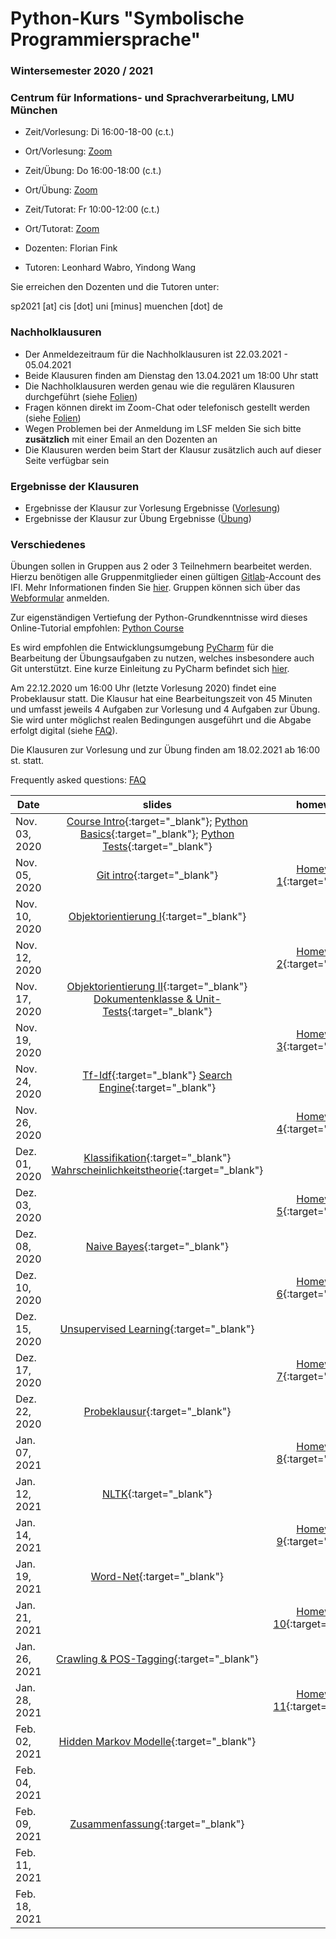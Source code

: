 # Python-Kurs "Symbolische Programmiersprache"
### Wintersemester 2020 / 2021
### Centrum für Informations- und Sprachverarbeitung, LMU München

 - Zeit/Vorlesung: Di 16:00-18-00 (c.t.)
 - Ort/Vorlesung: [Zoom](https://lmu-munich.zoom.us/j/8366632112?pwd=cWc3ck5ML0t1c0VnUTZ2Zit2aUpFdz09)

 - Zeit/Übung: Do 16:00-18:00 (c.t.)
 - Ort/Übung: [Zoom](https://lmu-munich.zoom.us/j/8366632112?pwd=cWc3ck5ML0t1c0VnUTZ2Zit2aUpFdz09)

 - Zeit/Tutorat: Fr 10:00-12:00 (c.t.)
 - Ort/Tutorat: [Zoom](https://lmu-munich.zoom.us/j/96068548898?pwd=ZFJDRFFpdGRlWWZ1bEljSnhQQllCUT09)

 - Dozenten: Florian Fink
 - Tutoren: Leonhard Wabro, Yindong Wang

Sie erreichen den Dozenten und die Tutoren unter:

sp2021 [at] cis [dot] uni [minus] muenchen [dot] de

### Nachholklausuren
 - Der Anmeldezeitraum für die Nachholklausuren ist 22.03.2021 - 05.04.2021
 - Beide Klausuren finden am Dienstag den 13.04.2021 um 18:00 Uhr statt
 - Die Nachholklausuren werden genau wie die regulären Klausuren durchgeführt (siehe [Folien](zusammenfassung.pdf))
 - Fragen können direkt im Zoom-Chat oder telefonisch gestellt werden (siehe [Folien](zusammenfassung.pdf))
 - Wegen Problemen bei der Anmeldung im LSF melden Sie sich bitte **zusätzlich** mit einer Email an den Dozenten an 
 - Die Klausuren werden beim Start der Klausur zusätzlich auch auf dieser Seite verfügbar sein

### Ergebnisse der Klausuren
 - Ergebnisse der Klausur zur Vorlesung Ergebnisse ([Vorlesung](ergebnisse_vorlesung.md))
 - Ergebnisse der Klausur zur Übung Ergebnisse ([Übung](ergebnisse_uebung.md))

### Verschiedenes

Übungen sollen in Gruppen aus 2 oder 3 Teilnehmern bearbeitet werden.
Hierzu benötigen alle Gruppenmitglieder einen gültigen
[Gitlab](https://gitlab2.cip.ifi.lmu.de)-Account des IFI.  Mehr Informationen finden Sie
[hier](https://www.rz.ifi.lmu.de/infos/gitlab_de.html).  Gruppen
können sich über das
[Webformular](https://cis.lmu.de/~finkf/sp2021/sp2021) anmelden.

Zur eigenständigen Vertiefung der Python-Grundkenntnisse wird dieses
Online-Tutorial empfohlen: [Python
Course](https://www.python-course.eu/python3_course.php)

Es wird empfohlen die Entwicklungsumgebung
[PyCharm](https://www.jetbrains.com/pycharm) für die Bearbeitung der
Übungsaufgaben zu nutzen, welches insbesondere auch Git
unterstützt. Eine kurze Einleitung zu PyCharm befindet sich
[hier](pycharm.pdf).

Am 22.12.2020 um 16:00 Uhr (letzte Vorlesung 2020) findet eine Probeklausur statt.
Die Klausur hat eine Bearbeitungszeit von 45 Minuten und
umfasst jeweils 4 Aufgaben zur Vorlesung und 4 Aufgaben zur Übung.
Sie wird unter möglichst realen Bedingungen ausgeführt und die Abgabe erfolgt digital (siehe [FAQ](faq.md)).

Die Klausuren zur Vorlesung und zur Übung
finden am 18.02.2021 ab 16:00 st. statt.

Frequently asked questions: [FAQ](faq.md)


| Date | slides | homework | materials |
|-----------------------------|:--------------------------------:|:------:|:-------------------------------------------------------------------|
| Nov. 03, 2020 | [Course Intro](01_intro.pdf){:target="_blank"}; [Python Basics](01_python_recap.pdf){:target="_blank"}; [Python Tests](01_unit_testing.pdf){:target="_blank"} | |  |
| Nov. 05, 2020 | [Git intro](01_git_intro.pdf){:target="_blank"} | [Homework 1](hw01_python_basics.pdf){:target="_blank"} | [Video](https://cis.lmu.de/~finkf/recordings/zoom/sp2021/20201105_uebung.mp4){:target="_blank"} |
| Nov. 10, 2020 | [Objektorientierung I](objektorientierungI.pdf){:target="_blank"} | | [OOP-Script](oop_script.pdf){:target="_blank"} [Video](https://cis.lmu.de/~finkf/recordings/zoom/sp2021/20201110_vorlesung.mp4){:target="_blank"}|
| Nov. 12, 2020 | | [Homework 2](hw02_oop.pdf){:target="_blank"} |[Video](https://cis.lmu.de/~finkf/recordings/zoom/sp2021/20201112_uebung.mp4){:target="_blank"} |
| Nov. 17, 2020 | [Objektorientierung II](03_objects_modules.pdf){:target="_blank"} [Dokumentenklasse & Unit-Tests](03_documents_unittest.pdf){:target="_blank"} | | [Video](https://cis.lmu.de/~finkf/recordings/zoom/sp2021/20201117_vorlesung){:target="_blank"} |
| Nov. 19, 2020 | | [Homework 3](hw03_documents.pdf){:target="_blank"} |[Video](https://cis.lmu.de/~finkf/recordings/zoom/sp2021/20201119_uebung.mp4){:target="_blank"}|
| Nov. 24, 2020 | [Tf-Idf](04_tf_idf.pdf){:target="_blank"} [Search Engine](04_search_engine.pdf){:target="_blank"} | |[Video](https://cis.lmu.de/~finkf/recordings/zoom/sp2021/20201124_vorlesung.mp4){:target="_blank"} |
| Nov. 26, 2020 | |  [Homework 4](hw04_text_search.pdf){:target="_blank"} |[enron.tgz](enron.tgz){:target="_blank"} [Video](https://cis.lmu.de/~finkf/recordings/zoom/sp2021/20201126_uebung.mp4){:target="_blank"}|
| Dez. 01, 2020 | [Klassifikation](05_klassifikation.pdf){:target="_blank"} [Wahrscheinlichkeitstheorie](05_wahrsch.pdf){:target="_blank"} | |  [Video](https://cis.lmu.de/~finkf/recordings/zoom/sp2021/20201201_vorlesung.mp4){:target="_blank"} |
| Dez. 03, 2020 | | [Homework 5](hw05_evaluation.pdf){:target="_blank"} | [Video](https://cis.lmu.de/~finkf/recordings/zoom/sp2021/20201203_uebung.mp4){:target="_blank"} |
| Dez. 08, 2020 | [Naive Bayes](06_naive_bayes.pdf){:target="_blank"} | | [Video](https://cis.lmu.de/~finkf/recordings/zoom/sp2021/20201208_vorlesung.mp4){:target="_blank"} |
| Dez. 10, 2020 | | [Homework 6](hw06_naive_bayes.pdf){:target="_blank"} | [Video](https://cis.lmu.de/~finkf/recordings/zoom/sp2021/20201210_uebung.mp4){:target="_blank"} |
| Dez. 15, 2020 | [Unsupervised Learning](07_unsupervised.pdf){:target="_blank"} | | [Video 1](https://cis.lmu.de/~finkf/recordings/zoom/sp2021/20201215_vorlesung.mp4){:target="_blank"} [Video 2](https://cis.lmu.de/~finkf/recordings/zoom/sp2021/20201215_vorlesung_2.mp4){:target="_blank"}|
| Dez. 17, 2020 | | [Homework 7](hw07_knn.pdf){:target="_blank"} | [20news-bydate.tar.gz](http://qwone.com/~jason/20Newsgroups/20news-bydate.tar.gz){:target="_blank"}  [Video](https://cis.lmu.de/~finkf/recordings/zoom/sp2021/20201217_uebung.mp4){:target="_blank"}|
| Dez. 22, 2020 | [Probeklausur](probe-klausur.pdf){:target="_blank"} | | [Video](https://cis.lmu.de/~finkf/recordings/zoom/sp2021/20201222_vorlesung.mp4){:target="_blank"}|
| Jan. 07, 2021 | | [Homework 8](hw08_kmeans.pdf){:target="_blank"} | [Kurse](courses.txt){:target="_blank"} [Video](https://cis.lmu.de/~finkf/recordings/zoom/sp2021/20210107_uebung.mp4){:target="_blank"}|
| Jan. 12, 2021 | [NLTK](./nltk.pdf){:target="_blank"} | |[Video](https://cis.lmu.de/~finkf/recordings/zoom/sp2021/20210112_vorlesung.mp4){:target="_blank"} |
| Jan. 14, 2021 || [Homework 9](hw09_nltk.pdf){:target="_blank"}|[ada_lovelace.txt](ada_lovelace.txt){:target="_blank"} [Video](https://cis.lmu.de/~finkf/recordings/zoom/sp2021/20210114_uebung.mp4){:target="_blank"}|
| Jan. 19, 2021 | [Word-Net](wordnet.pdf){:target="_blank"} | | [Video](https://cis.lmu.de/~finkf/recordings/zoom/sp2021/20210119_vorlesung.mp4){:target="_blank"} |
| Jan. 21, 2021 || [Homework 10](hw10_wordnet.pdf){:target="_blank"}| [Video](https://cis.lmu.de/~finkf/recordings/zoom/sp2021/20210121_uebung.mp4){:target="_blank"}|
| Jan. 26, 2021 | [Crawling & POS-Tagging](crawling_pos.pdf){:target="_blank"} | | [Video](https://cis.lmu.de/~finkf/recordings/zoom/sp2021/20210126_vorlesung.mp4){:target="_blank"} |
| Jan. 28, 2021 || [Homework 11](hw11_crawling.pdf){:target="_blank"}| [hydrogenics_report.txt](hydrogenics_report.txt){:target="_blank"} [Video](https://cis.lmu.de/~finkf/recordings/zoom/sp2021/20210128_uebung.mp4){:target="_blank"} |
| Feb. 02, 2021 | [Hidden Markov Modelle](hmm.pdf){:target="_blank"} | | [Video](https://cis.lmu.de/~finkf/recordings/zoom/sp2021/20210202_vorlesung.mp4){:target="_blank"} |
| Feb. 04, 2021 |||[Video](https://cis.lmu.de/~finkf/recordings/zoom/sp2021/20210204_uebung.mp4){:target="_blank"} |
| Feb. 09, 2021 | [Zusammenfassung](zusammenfassung.pdf){:target="_blank"} | | [erklaerung.pdf](erklaerung.pdf){:target="_blank"} [Video](https://cis.lmu.de/~finkf/recordings/zoom/sp2021/20210209_vorlesung.mp4){:target="_blank"} |
| Feb. 11, 2021 |||[veroeffentlichung.pdf](veroeffentlichung.pdf){:target="_blank"} [Video](https://cis.lmu.de/~finkf/recordings/zoom/sp2021/20210211_uebung.mp4){:target="_blank"} |
| Feb. 18, 2021 ||||
